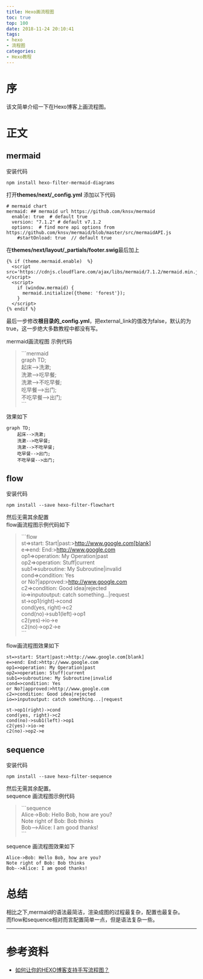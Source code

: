 ```yaml
---
title: Hexo画流程图
toc: true
top: 100
date: 2018-11-24 20:10:41
tags:
- hexo
- 流程图
categories:
- Hexo教程
---
```

# 序
该文简单介绍一下在Hexo博客上画流程图。
# 正文

## mermaid
安装代码
```
npm install hexo-filter-mermaid-diagrams
```
打开**themes/next/_config.yml**
添加以下代码
```
# mermaid chart
mermaid: ## mermaid url https://github.com/knsv/mermaid
  enable: true  # default true
  version: "7.1.2" # default v7.1.2
  options:  # find more api options from https://github.com/knsv/mermaid/blob/master/src/mermaidAPI.js
    #startOnload: true  // default true
```
在**themes/next/layout/_partials/footer.swig**最后加上
```
{% if (theme.mermaid.enable)  %}
  <script src='https://cdnjs.cloudflare.com/ajax/libs/mermaid/7.1.2/mermaid.min.js'></script>
  <script>
    if (window.mermaid) {
      mermaid.initialize({theme: 'forest'});
    }
  </script>
{% endif %}
```

最后一步修改**根目录的_config.yml**，把external_link的值改为false，默认的为true，这一步绝大多数教程中都没有写。

mermaid画流程图
示例代码

>\`\`\`mermaid    
>graph TD;    
>    起床-->洗漱;    
>    洗漱-->吃早餐;    
>    洗漱-->不吃早餐;    
>    吃早餐-->出门;   
>    不吃早餐-->出门;  
>\`\`\`  

效果如下
```mermaid
graph TD;
    起床-->洗漱;
    洗漱-->吃早餐;
    洗漱-->不吃早餐;
    吃早餐-->出门;
    不吃早餐-->出门;

```

## flow

安装代码
```
npm install --save hexo-filter-flowchart
```
然后无需其余配置  
flow画流程图示例代码如下

>\`\`\`flow  
>st=>start: Start|past:>http://www.google.com[blank]  
>e=>end: End:>http://www.google.com  
>op1=>operation: My Operation|past  
>op2=>operation: Stuff|current  
>sub1=>subroutine: My Subroutine|invalid  
>cond=>condition: Yes  
>or No?|approved:>http://www.google.com  
>c2=>condition: Good idea|rejected  
>io=>inputoutput: catch something...|request  
>st->op1(right)->cond  
>cond(yes, right)->c2  
>cond(no)->sub1(left)->op1  
>c2(yes)->io->e  
>c2(no)->op2->e  
>\`\`\`  

flow画流程图效果如下
```flow
st=>start: Start|past:>http://www.google.com[blank]
e=>end: End:>http://www.google.com
op1=>operation: My Operation|past
op2=>operation: Stuff|current
sub1=>subroutine: My Subroutine|invalid
cond=>condition: Yes
or No?|approved:>http://www.google.com
c2=>condition: Good idea|rejected
io=>inputoutput: catch something...|request

st->op1(right)->cond
cond(yes, right)->c2
cond(no)->sub1(left)->op1
c2(yes)->io->e
c2(no)->op2->e
```

## sequence
安装代码
```
npm install --save hexo-filter-sequence
```
然后无需其余配置。  
sequence 画流程图示例代码
>\`\`\`sequence  
>Alice->Bob: Hello Bob, how are you?  
>Note right of Bob: Bob thinks  
>Bob-->Alice: I am good thanks!  
>\`\`\`  

sequence 画流程图效果如下

```sequence
Alice->Bob: Hello Bob, how are you?
Note right of Bob: Bob thinks
Bob-->Alice: I am good thanks!
```

# 总结  
相比之下,mermaid的语法最简洁，渲染成图的过程最复杂，配置也最复杂。  
而flow和sequence相对而言配置简单一点，但是语法复杂一些。

---
# 参考资料
* [如何让你的HEXO博客支持手写流程图？](https://www.liuyude.com/How_to_make_your_HEXO_blog_support_handwriting_flowchart.html)
